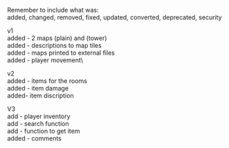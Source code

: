 Remember to include what was:\
added, changed, removed, fixed, updated, converted, deprecated, security

v1\
added - 2 maps (plain) and (tower)\
added - descriptions to map tiles\
added - maps printed to external files\
added - player movement\


v2\
added - items for the rooms\
added - item damage\
added- item discription


V3\
add - player inventory\
add - search function\
add - function to get item\
added - comments 





